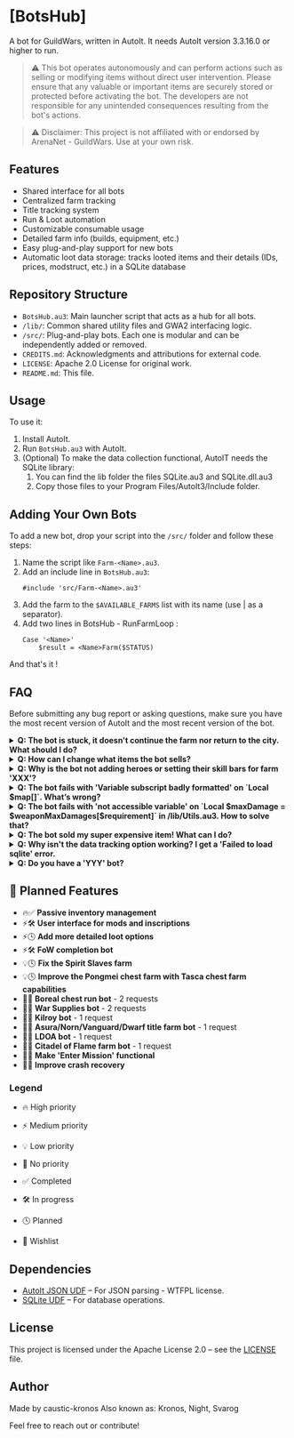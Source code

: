 # [BotsHub]
A bot for GuildWars, written in AutoIt.
It needs AutoIt version 3.3.16.0 or higher to run.

> ⚠️ This bot operates autonomously and can perform actions such as selling or modifying items without direct user intervention. ​Please ensure that any valuable or important items are securely stored or protected before activating the bot. The developers are not responsible for any unintended consequences resulting from the bot's actions.

> ⚠️ Disclaimer: This project is not affiliated with or endorsed by ArenaNet - GuildWars. Use at your own risk.

## Features
- Shared interface for all bots
- Centralized farm tracking
- Title tracking system
- Run & Loot automation
- Customizable consumable usage
- Detailed farm info (builds, equipment, etc.)
- Easy plug-and-play support for new bots
- Automatic loot data storage: tracks looted items and their details (IDs, prices, modstruct, etc.) in a SQLite database

## Repository Structure
- `BotsHub.au3`: Main launcher script that acts as a hub for all bots.
- `/lib/`: Common shared utility files and GWA2 interfacing logic.
- `/src/`: Plug-and-play bots. Each one is modular and can be independently added or removed.
- `CREDITS.md`: Acknowledgments and attributions for external code.
- `LICENSE`: Apache 2.0 License for original work.
- `README.md`: This file.

## Usage
To use it:
1. Install AutoIt.
2. Run `BotsHub.au3` with AutoIt.
3. (Optional) To make the data collection functional, AutoIT needs the SQLite library:
	1. You can find the lib folder the files SQLite.au3 and SQLite.dll.au3
	2. Copy those files to your Program Files/AutoIt3/Include folder.

## Adding Your Own Bots
To add a new bot, drop your script into the `/src/` folder and follow these steps:
1. Name the script like `Farm-<Name>.au3`.
2. Add an include line in `BotsHub.au3`:
	```autoit
	#include 'src/Farm-<Name>.au3'
	```
3. Add the farm to the `$AVAILABLE_FARMS` list with its name <Name> (use | as a separator).
4. Add two lines in BotsHub - RunFarmLoop :
	```autoit
	Case '<Name>'
		$result = <Name>Farm($STATUS)
	```
And that's it !

## FAQ
Before submitting any bug report or asking questions, make sure you have the most recent version of AutoIt and the most recent version of the bot.

<details> <summary><strong>Q: The bot is stuck, it doesn't continue the farm nor return to the city. What should I do?</strong></summary>
There are several possible causes for this issue. To help diagnose it, please provide as much information as possible:
- Which bot are you using?
- When did it stop? (During the farm itself, while managing inventory, etc.)
- What were the last logs shown in the bot’s console?
- Did it happen more than once?
</details>

<details> <summary><strong>Q: How can I change what items the bot sells?</strong></summary>
Some loot options are directly configurable through the interface.
For more advanced customization, you will need to edit the files manually:
- For mods : in GWA2-Items_Modstructs.au3, at the end of the file, there is a function: Func CreateValuableModsByTypeMap(). Adding mods to the lists inside this function will make the bot keep items with those mods.
- For weapons : in Utils-Storage-Bot.au3, near the end of the file, you will find an array called Local Static $shouldKeepWeaponsArray. Adding item ModelIDs to this array will tell the bot not to sell those items.
Note: A more practical looting configuration system is planned for a future update.
</details>

<details> <summary><strong>Q: Why is the bot not adding heroes or setting their skill bars for farm 'XXX'?</strong></summary>
Not all farms automatically load heroes and their builds.
When builds vary a lot, it is up to the player to add the necessary heroes and set their skill bars manually.
</details>

<details> <summary><strong>Q: The bot fails with 'Variable subscript badly formatted' on `Local $map[]`. What’s wrong?</strong></summary>
This bot uses maps, a feature introduced in AutoIt v3.3.16.0.
Please check your AutoIt version and update it if necessary.
</details>

<details> <summary><strong>Q: The bot fails with 'not accessible variable' on `Local $maxDamage = $weaponMaxDamages[$requirement]` in /lib/Utils.au3. How to solve that?</strong></summary>
Reinstalling AutoIt solves this issue.
</details>

<details> <summary><strong>Q: The bot sold my super expensive item! What can I do?</strong></summary>
Unfortunately, we cannot recover lost items.
Please ensure that any valuable or important items are safely stored or protected before activating the bot.

The developers are not responsible for any unintended consequences resulting from the bot’s actions.
</details>

<details> <summary><strong>Q: Why isn't the data tracking option working? I get a 'Failed to load sqlite' error.</strong></summary>
You need the SQLite AutoIt library installed:

Copy SQLite.au3 and SQLite.dll.au3 into your AutoIt3\Include\ folder.
</details>

<details> <summary><strong>Q: Do you have a 'YYY' bot?</strong></summary>
No — if a bot isn’t included, I don’t have it.
Feel free to create and add more bots; it’s pretty simple!
</details>

## 📌 Planned Features

- 🔥✅ **Passive inventory management**
- ⚡🛠️ **User interface for mods and inscriptions**
- ⚡🕓 **Add more detailed loot options**
- ⚡🛠️ **FoW completion bot**
- 💡🕓 **Fix the Spirit Slaves farm**
- 💡🕓 **Improve the Pongmei chest farm with Tasca chest farm capabilities**
- 🧠💭 **Boreal chest run bot** - 2 requests
- 🧠💭 **War Supplies bot** - 2 requests
- 🧠💭 **Kilroy bot** - 1 request
- 🧠💭 **Asura/Norn/Vanguard/Dwarf title farm bot** - 1 request
- 🧠💭 **LDOA bot** - 1 request
- 🧠💭 **Citadel of Flame farm bot** - 1 request
- 🧠💭 **Make 'Enter Mission' functional**
- 🧠💭 **Improve crash recovery**

### Legend

- 🔥 High priority  
- ⚡ Medium priority  
- 💡 Low priority
- 🧠 No priority

- ✅ Completed
- 🛠️ In progress
- 🕓 Planned
- 💭 Wishlist

## Dependencies
- [AutoIt JSON UDF](https://github.com/Sylvan86/autoit-json-udf) – For JSON parsing - WTFPL license.
- [SQLite UDF](https://www.autoitscript.com/autoit3/pkgmgr/sqlite/) – For database operations.

## License
This project is licensed under the Apache License 2.0 – see the [LICENSE](LICENSE) file.

## Author
Made by caustic-kronos
Also known as: Kronos, Night, Svarog

Feel free to reach out or contribute!